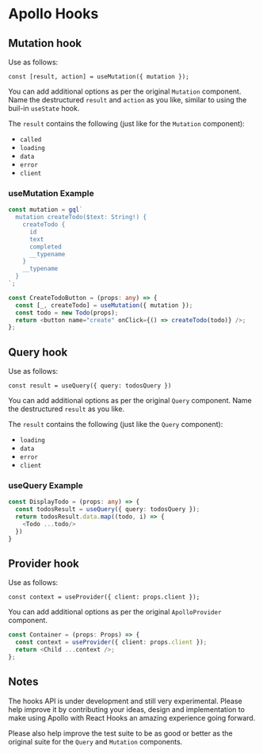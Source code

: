 # Apollo Hooks

## Mutation hook

Use as follows:

`const [result, action] = useMutation({ mutation });`

You can add additional options as per the original `Mutation` component.
Name the destructured `result` and `action` as you like, similar to using the buil-in `useState` hook.

The `result` contains the following (just like for the `Mutation` component):

- `called`
- `loading`
- `data`
- `error`
- `client`

### useMutation Example

```ts
const mutation = gql`
  mutation createTodo($text: String!) {
    createTodo {
      id
      text
      completed
      __typename
    }
    __typename
  }
`;

const CreateTodoButton = (props: any) => {
  const [_, createTodo] = useMutation({ mutation });
  const todo = new Todo(props);
  return <button name="create" onClick={() => createTodo(todo)} />;
};
```

## Query hook

Use as follows:

`const result = useQuery({ query: todosQuery })`

You can add additional options as per the original `Query` component.
Name the destructured `result` as you like.

The `result` contains the following (just like the `Query` component):

- `loading`
- `data`
- `error`
- `client`

### useQuery Example

```ts
const DisplayTodo = (props: any) => {
  const todosResult = useQuery({ query: todosQuery });
  return todosResult.data.map((todo, i) => {
    <Todo ...todo/>
  })
}
```

## Provider hook

Use as follows:

`const context = useProvider({ client: props.client });`

You can add additional options as per the original `ApolloProvider` component.

```ts
const Container = (props: Props) => {
  const context = useProvider({ client: props.client });
  return <Child ...context />;
};
```

## Notes

The hooks API is under development and still very experimental. Please help improve it by contributing your ideas, design and implementation to make using
Apollo with React Hooks an amazing experience going forward.

Please also help improve the test suite to be as good or better as the original suite for the `Query` and `Mutation` components.
